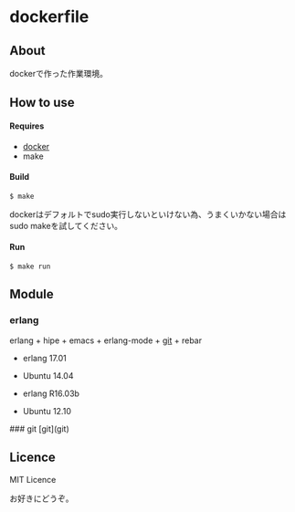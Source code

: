 dockerfile
==========

## About
dockerで作った作業環境。

## How to use
#### Requires
- [docker](http://docker.io)
- make

#### Build

```
$ make
```

dockerはデフォルトでsudo実行しないといけない為、うまくいかない場合はsudo makeを試してください。

#### Run

```
$ make run
```

## Module
### erlang
erlang + hipe + emacs + erlang-mode + [git](#git) + rebar

- erlang 17.01
 - Ubuntu 14.04

- erlang R16.03b
 - Ubuntu 12.10

<a name="git">
### git
[git](git)

## Licence
MIT Licence

お好きにどうぞ。

